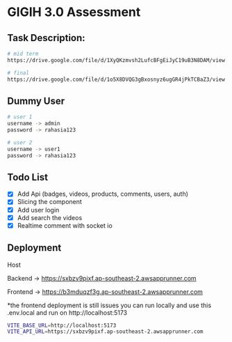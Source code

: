 # GIGIH 3.0 Assessment

## Task Description:

```bash
# mid term
https://drive.google.com/file/d/1XyQKzmvsh2LufcBFgEiJyC19uB3N8DAM/view

# final
https://drive.google.com/file/d/1o5X8DVQG3gBxosnyz6ugGR4jPkTCBaZ3/view
```

## Dummy User

```bash
# user 1
username -> admin
password -> rahasia123

# user 2
username -> user1
password -> rahasia123
```

## Todo List

- [x] Add Api (badges, videos, products, comments, users, auth)
- [x] Slicing the component
- [x] Add user login
- [x] Add search the videos
- [x] Realtime comment with socket io

## Deployment

Host

Backend -> https://sxbzv9pixf.ap-southeast-2.awsapprunner.com

Frontend -> https://b3mduqzf3g.ap-southeast-2.awsapprunner.com

\*the frontend deployment is still issues you can run locally and use this .env.local and run on http://localhost:5173

```bash
VITE_BASE_URL=http://localhost:5173
VITE_API_URL=https://sxbzv9pixf.ap-southeast-2.awsapprunner.com
```
